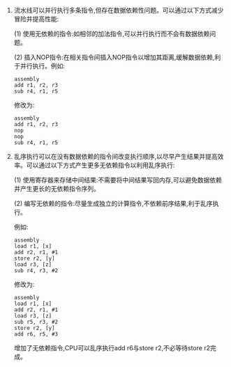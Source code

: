 1. 流水线可以并行执行多条指令,但存在数据依赖性问题。可以通过以下方式减少冒险并提高性能:

   (1) 使用无依赖的指令:如相邻的加法指令,可以并行执行而不会有数据依赖问题。

   (2) 插入NOP指令:在相关指令间插入NOP指令以增加其距离,缓解数据依赖,利于并行执行。例如:

   ```
   assembly
   add r1, r2, r3  
   sub r4, r1, r5
   ```

   修改为:

   ```
   assembly 
   add r1, r2, r3  
   nop  
   nop 
   sub r4, r1, r5
   ```

2. 乱序执行可以在没有数据依赖的指令间改变执行顺序,以尽早产生结果并提高效率。可以通过以下方式产生更多无依赖指令以利用乱序执行:

   (1) 使用寄存器来存储中间结果:不需要将中间结果写回内存,可以避免数据依赖并产生更长的无依赖指令序列。

   (2) 编写无依赖的指令:尽量生成独立的计算指令,不依赖前序结果,利于乱序执行。

   例如:

   ```
   assembly
   load r1, [x]  
   add r2, r1, #1  
   store r2, [y]
   load r3, [z]
   sub r4, r3, #2
   ```

   修改为:

   ```
   assembly
   load r1, [x]  
   add r2, r1, #1  
   load r3, [z]
   sub r5, r3, #2 
   store r2, [y]  
   add r6, r5, #3 
   ```

   增加了无依赖指令,CPU可以乱序执行add r6与store r2,不必等待store r2完成。 

